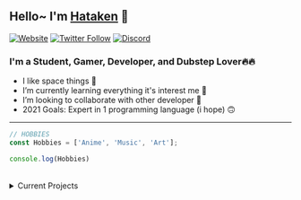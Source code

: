 ## Hello~ I'm [Hataken][website] 👀

[![Website](https://img.shields.io/website?label=listanime.eu.org&style=for-the-badge&url=https%3A%2F%2Fwww.listanime.eu.org)](https://www.listanime.eu.org)
[![Twitter Follow](https://img.shields.io/twitter/follow/Hataken16?color=1DA1F2&logo=twitter&style=for-the-badge)](https://twitter.com/intent/follow?original_referer=https%3A%2F%2Fgithub.com%2FHataken16&screen_name=Hataken16)
[![Discord](https://img.shields.io/discord/367241960043315211?label=JOIN%20MY%20SERVER&color=5865F2&logo=Discord&logoColor=fff&style=for-the-badge)](https://top.gg/servers/367241960043315211)

### I'm a Student, Gamer, Developer, and Dubstep Lover🔥🔥

- I like space things 🚀
- I’m currently learning everything it's interest me 👀
- I’m looking to collaborate with other developer 👥
- 2021 Goals: Expert in 1 programming language (i hope) 🙃

***

```js
// HOBBIES
const Hobbies = ['Anime', 'Music', 'Art'];

console.log(Hobbies)
```
<br />

<details>
<Summary>Current Projects</summary>

- Developing Discord Bot 🤖

</details>

<br />



[website]: https://www.listanime.eu.org

